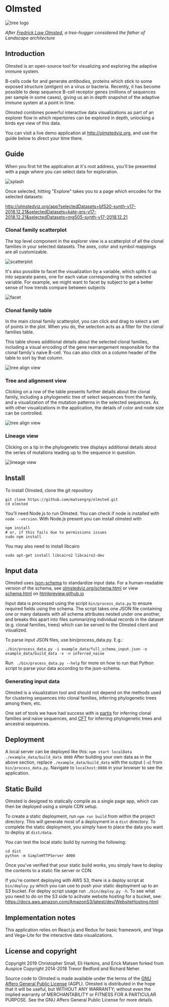 
# Olmsted

![tree logo](src/images/olmsted.svg)

*After [Fredrick Law Olmsted](https://en.wikipedia.org/wiki/Frederick_Law_Olmsted), a tree-hugger considered the father of Landscape architecture*



## Introduction

Olmsted is an open-source tool for visualizing and exploring the adaptive immune system.

B-cells code for and generate _antibodies_, proteins which stick to some exposed structure (_antigen_) on a virus or bacteria.
Recently, it has become possible to deep sequence B-cell receptor genes (millions of sequences per sample in some cases), giving us an in depth snapshot of the adaptive immune system at a point in time.

Olmsted combines powerful interactive data visualizations as part of an explorer flow in which repertoires can be explored in depth, unlocking a birds eye view of this data.

You can visit a live demo application at <http://olmstedviz.org>, and use the guide below to direct your time there.


## Guide

When you first hit the application at it's root address, you'll be presented with a page where you can select data for exploration.

![splash](docs/splash.png)

Once selected, hitting "Explore" takes you to a page which encodes for the selected datasets:

<http://olmstedviz.org/app?selectedDatasets=bf520-synth-v17-2018.12.21&selectedDatasets=kate-qrs-v17-2018.12.21&selectedDatasets=mg505-synth-v17-2018.12.21>

### Clonal family scatterplot

The top level component in the explorer view is a scatterplot of all the clonal families in your selected datasets.
The axes, color and symbol mappings are all customizable.

![scatterplot](docs/scatterplot-viz.png)

It's also possible to facet the visualization by a variable, which splits it up into separate panes, one for each value corresponding to the selected variable.
For example, we might want to facet by subject to get a better sense of how trends compare between subjects

![facet](docs/facet.png)

### Clonal family table

In the main clonal family scatterplot, you can click and drag to select a set of points in the plot.
When you do, the selection acts as a filter for the clonal families table.

This table shows additional details about the selected clonal families, including a visual encoding of the gene rearrangement responsible for the clonal family's naive B-cell.
You can also click on a column header of the table to sort by that column.

![tree align view](docs/clonal-families-table2.png)

### Tree and alignment view

Clicking on a row of the table presents further details about the clonal family, including a phylogenetic tree of select sequences from the family, and a visualization of the mutation patterns in the selected sequences.
As with other visualizations in the application, the details of color and node size can be controlled.

![tree align view](docs/tree-align-view.png)

### Lineage view

Clicking on a tip in the phylogenetic tree displays additional details about the series of mutations leading up to the sequence in question.

![lineage view](docs/lineage-view.png)



## Install

To install Olmsted, clone the git repository

```
git clone https://github.com/matsengrp/olmsted.git
cd olmsted
```

You'll need Node.js to run Olmsted.
You can check if node is installed with `node --version`.
With Node.js present you can install olmsted with

```
npm install
# or, if this fails due to permissions issues
sudo npm install
```

You may also need to install libcairo

```
sudo apt-get install libcairo2 libcairo2-dev
```

## Input data


Olmsted uses [json-schema](https://json-schema.org/) to standardize input data.
For a human-readable version of the schema, see [olmstedviz.org/schema.html](http://www.olmstedviz.org/schema.html) or view [schema.html](https://github.com/matsengrp/olmsted/blob/master/schema.html
) on [htmlpreview.github.io](https://htmlpreview.github.io)

Input data is processed using the script `bin/process_data.py` to ensure required fields using the schema. 
The script takes one JSON file containing one or many datasets with all schema attributes nested under one another, and breaks this apart into files summarizing individual records in the dataset (e.g. clonal families, trees) which can be served to the Olmsted client and visualized. 


To parse input JSON files, use bin/process_data.py. E.g.:

``` 
./bin/process_data.py -i example_data/full_schema_input.json -o example_data/build_data -v -n inferred_naive
```

Run ` ./bin/process_data.py --help` for more on how to run that Python script to parse your data according to the json-schema.

### Generating input data

Olmsted is a visualization tool and should not depend on the methods used for clustering sequences into clonal families, inferring phylogenetic trees among them, etc.

One set of tools we have had success with is [partis](https://github.com/psathyrella/partis) for inferring clonal families and naive sequences, and [CFT](https://github.com/matsengrp/cft) for inferring phylogenetic trees and ancestral sequences. 

## Deployment

A local server can be deployed like this:
`npm start localData ./example_data/build_data 8080`
After building your own data as in the above section, replace `./example_data/build_data` with the output (`-o`) from `bin/process_data.py`.
Navigate to `localhost:8080` in your browser to see the application. 

## Static Build

Olmsted is designed to statically compile as a single page app, which can then be deployed using a simple CDN setup.

To create a static deployment, run `npm run build` from within the project directory.
This will generate most of a deployment in a `dist` directory.
To complete the static deployment, you simply have to place the data you want to deploy at `dist/data`.

You can test the local static build by running the following:

```
cd dist
python -m SimpleHTTPServer 4000
```

Once you've verified that your static build works, you simply have to deploy the contents to a static file server or CDN.

If you're content deploying with AWS S3, there is a deploy script at `bin/deploy.py` which you can use to push your static deployment up to an S3 bucket.
For deploy script usage run `./bin/deploy.py -h`.
To see what you need to do on the S3 side to acitvate website hosting for a bucket, see: <https://docs.aws.amazon.com/AmazonS3/latest/dev/WebsiteHosting.html>


## Implementation notes

This application relies on React.js and Redux for basic framework, and Vega and Vega-Lite for the interactive data visualizations.


## License and copyright

Copyright 2019 Christopher Small, Eli Harkins, and Erick Matsen 
forked from Auspice Copyright 2014-2018 Trevor Bedford and Richard Neher.

Source code to Olmsted is made available under the terms of the [GNU Affero General Public License](LICENSE.txt) (AGPL). Olmsted is distributed in the hope that it will be useful, but WITHOUT ANY WARRANTY; without even the implied warranty of MERCHANTABILITY or FITNESS FOR A PARTICULAR PURPOSE.  See the GNU Affero General Public License for more details.


